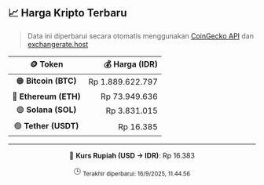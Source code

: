 

<!-- HARGA_KRIPTO -->
## 📈 Harga Kripto Terbaru

> Data ini diperbarui secara otomatis menggunakan [CoinGecko API](https://www.coingecko.com/) dan [exchangerate.host](https://exchangerate.host/)

<div align="center">

| 🪙 Token | 💰 Harga (IDR) |
|:------:|---------------:|
| 🟠 **Bitcoin (BTC)**   | Rp 1.889.622.797 |
| 🔵 **Ethereum (ETH)**  | Rp 73.949.636 |
| 🟣 **Solana (SOL)**    | Rp 3.831.015 |
| 🟢 **Tether (USDT)**   | Rp 16.385 |

---

💱 **Kurs Rupiah (USD → IDR)**: Rp 16.383

🕒 <sub>Terakhir diperbarui: 16/9/2025, 11.44.56</sub>

</div>
<!-- /HARGA_KRIPTO -->